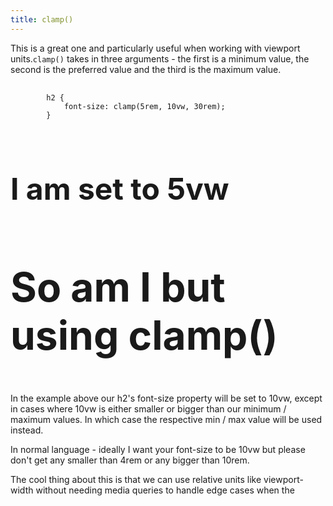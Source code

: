 ```yaml
---
title: clamp()
---
```


This is a great one and particularly useful when working with viewport units.`clamp()` takes in three arguments - the first is a minimum value, the second is the preferred value and the third is the maximum value.

<pre>
	<code class="language-css line-numbers">
		h2 {
			font-size: clamp(5rem, 10vw, 30rem);
		}
	</code>
</pre>

<h2 style="font-size: 5vw">I am set to 5vw</h2>
<h2 style="font-size: clamp(4rem, 3vw, 10rem)">So am I but using clamp()</h2>

In the example above our h2's font-size property will be set to 10vw, except in cases where 10vw is either smaller or bigger than our minimum / maximum values. In which case the respective min / max value will be used instead.

In normal language - ideally I want your font-size to be 10vw but please don't get any smaller than 4rem or any bigger than 10rem.

The cool thing about this is that we can use relative units like viewport-width without needing media queries to handle edge cases when the